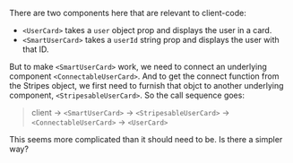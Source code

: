 There are two components here that are relevant to client-code:
* `<UserCard>` takes a `user` object prop and displays the user in a card.
* `<SmartUserCard>` takes a `userId` string prop and displays the user with that ID.

But to make `<SmartUserCard>` work, we need to connect an underlying component `<ConnectableUserCard>`. And to get the connect function from the Stripes object, we first need to furnish that objct to another underlying component, `<StripesableUserCard>`. So the call sequence goes:

> client &rarr; `<SmartUserCard>` &rarr; `<StripesableUserCard>` &rarr; `<ConnectableUserCard>` &rarr; `<UserCard>`

This seems more complicated than it should need to be. Is there a simpler way?

